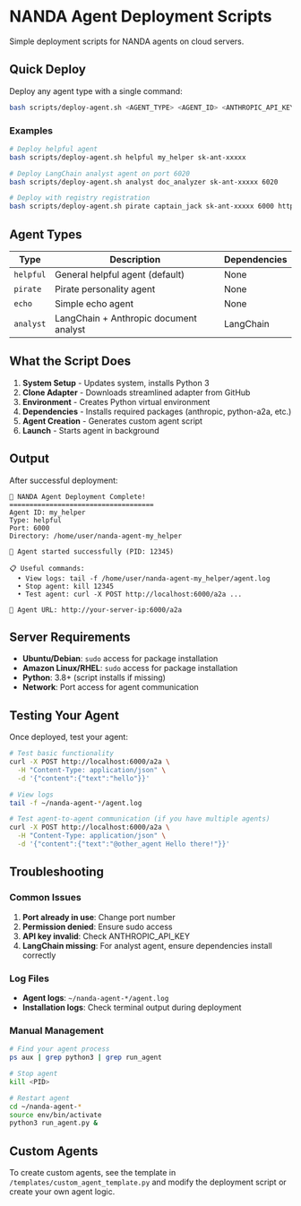 # NANDA Agent Deployment Scripts

Simple deployment scripts for NANDA agents on cloud servers.

## Quick Deploy

Deploy any agent type with a single command:

```bash
bash scripts/deploy-agent.sh <AGENT_TYPE> <AGENT_ID> <ANTHROPIC_API_KEY> [PORT] [REGISTRY_URL]
```

### Examples

```bash
# Deploy helpful agent
bash scripts/deploy-agent.sh helpful my_helper sk-ant-xxxxx

# Deploy LangChain analyst agent on port 6020  
bash scripts/deploy-agent.sh analyst doc_analyzer sk-ant-xxxxx 6020

# Deploy with registry registration
bash scripts/deploy-agent.sh pirate captain_jack sk-ant-xxxxx 6000 https://registry.example.com
```

## Agent Types

| Type | Description | Dependencies |
|------|-------------|--------------|
| `helpful` | General helpful agent (default) | None |
| `pirate` | Pirate personality agent | None |
| `echo` | Simple echo agent | None |
| `analyst` | LangChain + Anthropic document analyst | LangChain |

## What the Script Does

1. **System Setup** - Updates system, installs Python 3
2. **Clone Adapter** - Downloads streamlined adapter from GitHub
3. **Environment** - Creates Python virtual environment  
4. **Dependencies** - Installs required packages (anthropic, python-a2a, etc.)
5. **Agent Creation** - Generates custom agent script
6. **Launch** - Starts agent in background

## Output

After successful deployment:

```
🎉 NANDA Agent Deployment Complete!
====================================
Agent ID: my_helper
Type: helpful
Port: 6000
Directory: /home/user/nanda-agent-my_helper

🚀 Agent started successfully (PID: 12345)

📋 Useful commands:
  • View logs: tail -f /home/user/nanda-agent-my_helper/agent.log
  • Stop agent: kill 12345
  • Test agent: curl -X POST http://localhost:6000/a2a ...

🔗 Agent URL: http://your-server-ip:6000/a2a
```

## Server Requirements

- **Ubuntu/Debian**: `sudo` access for package installation
- **Amazon Linux/RHEL**: `sudo` access for package installation  
- **Python**: 3.8+ (script installs if missing)
- **Network**: Port access for agent communication

## Testing Your Agent

Once deployed, test your agent:

```bash
# Test basic functionality
curl -X POST http://localhost:6000/a2a \
  -H "Content-Type: application/json" \
  -d '{"content":{"text":"hello"}}'

# View logs
tail -f ~/nanda-agent-*/agent.log

# Test agent-to-agent communication (if you have multiple agents)
curl -X POST http://localhost:6000/a2a \
  -H "Content-Type: application/json" \
  -d '{"content":{"text":"@other_agent Hello there!"}}'
```

## Troubleshooting

### Common Issues

1. **Port already in use**: Change port number
2. **Permission denied**: Ensure sudo access
3. **API key invalid**: Check ANTHROPIC_API_KEY
4. **LangChain missing**: For analyst agent, ensure dependencies install correctly

### Log Files

- **Agent logs**: `~/nanda-agent-*/agent.log`
- **Installation logs**: Check terminal output during deployment

### Manual Management

```bash
# Find your agent process
ps aux | grep python3 | grep run_agent

# Stop agent
kill <PID>

# Restart agent  
cd ~/nanda-agent-*
source env/bin/activate
python3 run_agent.py &
```

## Custom Agents

To create custom agents, see the template in `/templates/custom_agent_template.py` and modify the deployment script or create your own agent logic.

